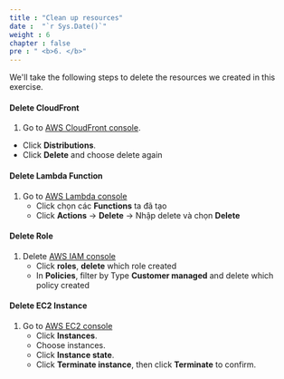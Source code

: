 ```yaml
---
title : "Clean up resources"
date :  "`r Sys.Date()`" 
weight : 6
chapter : false
pre : " <b>6. </b>"
---
```


We'll take the following steps to delete the resources we created in this exercise.


#### Delete CloudFront

1. Go to  [AWS CloudFront console](https://console.aws.amazon.com/cloudfront/v4/home?region=us-east-1).
  + Click **Distributions**.
  + Click **Delete** and choose delete again

#### Delete Lambda Function
1. Go to [AWS Lambda console](https://console.aws.amazon.com/lambda/home?region=us-east-1)
   + Click chọn các **Functions** ta đã tạo 
   + Click **Actions** -> **Delete** -> Nhập delete và chọn **Delete**
#### Delete Role   
1. Delete [AWS IAM console](https://console.aws.amazon.com/iam/home?region=us-east-1)
   + Click **roles**, **delete** which role created 
   + In **Policies**, filter by Type  **Customer managed** and delete which policy created
#### Delete EC2 Instance
1. Go to [AWS EC2 console](https://console.aws.amazon.com/ec2/v2/home)
   + Click **Instances**.
   + Choose instances.
   + Click **Instance state**.
   + Click **Terminate instance**, then click **Terminate** to confirm.